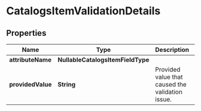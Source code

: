 

# CatalogsItemValidationDetails


## Properties

Name | Type | Description | Notes
------------ | ------------- | ------------- | -------------
**attributeName** | **NullableCatalogsItemFieldType** |  | 
**providedValue** | **String** | Provided value that caused the validation issue. | 



